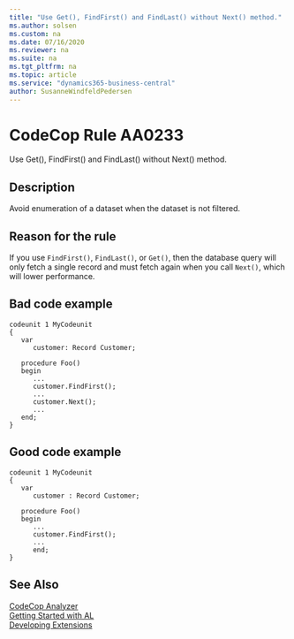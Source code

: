 ```yaml
---
title: "Use Get(), FindFirst() and FindLast() without Next() method."
ms.author: solsen
ms.custom: na
ms.date: 07/16/2020
ms.reviewer: na
ms.suite: na
ms.tgt_pltfrm: na
ms.topic: article
ms.service: "dynamics365-business-central"
author: SusanneWindfeldPedersen
---
```

[//]: # (START>DO_NOT_EDIT)
[//]: # (IMPORTANT:Do not edit any of the content between here and the END>DO_NOT_EDIT.)
[//]: # (Any modifications should be made in the .xml files in the ModernDev repo.)
# CodeCop Rule AA0233
Use Get(), FindFirst() and FindLast() without Next() method.  

## Description
Avoid enumeration of a dataset when the dataset is not filtered.

[//]: # (IMPORTANT: END>DO_NOT_EDIT)

## Reason for the rule
If you use `FindFirst()`, `FindLast()`, or `Get()`, then the database query will only fetch a single record and must fetch again when you call `Next()`, which will lower performance.

## Bad code example
```
codeunit 1 MyCodeunit
{
   var
      customer: Record Customer;
                
   procedure Foo()
   begin
      ...
      customer.FindFirst();
      ...
      customer.Next();
      ...
   end;
}
```

## Good code example

```
codeunit 1 MyCodeunit
{
   var
      customer : Record Customer;
                
   procedure Foo()
   begin
      ...
      customer.FindFirst();
      ...
      end;
}
```

## See Also  
[CodeCop Analyzer](codecop.md)  
[Getting Started with AL](../devenv-get-started.md)  
[Developing Extensions](../devenv-dev-overview.md)  
